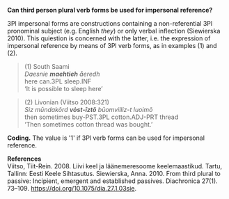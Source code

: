 **Can third person plural verb forms be used for impersonal reference?**

3Pl impersonal forms are constructions containing a non-referential 3Pl pronominal subject (e.g. English *they*) or only verbal inflection (Siewierska 2010). This quiestion is concerned with the latter, i.e. the expression of impersonal reference by means of 3Pl verb forms, as in examples (1) and (2). 

>(1) South Saami<br/>
>*Daesnie **maehtieh**  åeredh*<br/>
>here can.3PL sleep.INF<br/>
>‘It is possible to sleep here’

>(2) Livonian (Viitso 2008:321)<br/>
>*Siz  mūndakõrd  **vȯst-īztõ** būomvilliz-t luoimõ* <br/>
>then  sometimes  buy-PST.3PL cotton.ADJ-PRT thread<br/>
>‘Then sometimes cotton thread was bought.’

**Coding.** The value is '1' if 3Pl verb forms can be used for impersonal reference.

**References**<br/>
Viitso, Tiit-Rein. 2008. Liivi keel ja läänemeresoome keelemaastikud. Tartu, Tallinn: Eesti Keele Sihtasutus.
Siewierska, Anna. 2010. From third plural to passive: Incipient, emergent and established passives. Diachronica 27(1). 73–109. https://doi.org/10.1075/dia.27.1.03sie.
